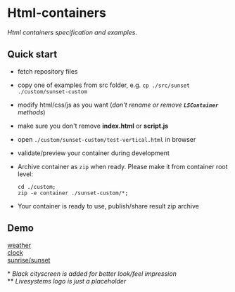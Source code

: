 # Html-containers

*Html containers specification and examples*.

## Quick start

- fetch repository files
- copy one of examples from src folder, e.g.
  `cp ./src/sunset ./custom/sunset-custom`
- modify html/css/js as you want (*don't rename or remove **`LSContainer`** methods*)
- make sure you don't remove **index.html** or **script.js**
- open `./custom/sunset-custom/test-vertical.html` in browser
- validate/preview your container during development
- Archive container as `zip` when ready. Please make it from container root level:
  ```
  cd ./custom; 
  zip -e container ./sunset-custom/*;
  ```

- Your container  is ready to use, publish/share result zip archive

## Demo

[weather](https://codepen.io/gandboy91/full/RwQEgVz)  
[clock](https://codepen.io/gandboy91/full/KKomxzX)  
[sunrise/sunset](https://codepen.io/gandboy91/full/RwMGKbr)

\* *Black cityscreen is added for better look/feel impression*  
\** *Livesystems logo is just a placeholder*